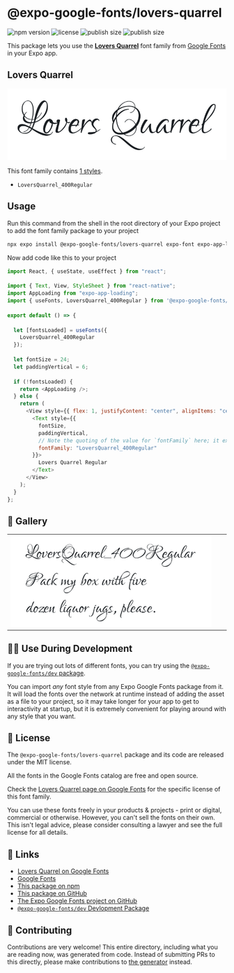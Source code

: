 # @expo-google-fonts/lovers-quarrel

![npm version](https://flat.badgen.net/npm/v/@expo-google-fonts/lovers-quarrel)
![license](https://flat.badgen.net/github/license/expo/google-fonts)
![publish size](https://flat.badgen.net/packagephobia/install/@expo-google-fonts/lovers-quarrel)
![publish size](https://flat.badgen.net/packagephobia/publish/@expo-google-fonts/lovers-quarrel)

This package lets you use the [**Lovers Quarrel**](https://fonts.google.com/specimen/Lovers+Quarrel) font family from [Google Fonts](https://fonts.google.com/) in your Expo app.

## Lovers Quarrel

![Lovers Quarrel](./font-family.png)

This font family contains [1 styles](#-gallery).

- `LoversQuarrel_400Regular`

## Usage

Run this command from the shell in the root directory of your Expo project to add the font family package to your project

```sh
npx expo install @expo-google-fonts/lovers-quarrel expo-font expo-app-loading
```

Now add code like this to your project

```js
import React, { useState, useEffect } from "react";

import { Text, View, StyleSheet } from "react-native";
import AppLoading from "expo-app-loading";
import { useFonts, LoversQuarrel_400Regular } from '@expo-google-fonts/lovers-quarrel';

export default () => {

  let [fontsLoaded] = useFonts({
    LoversQuarrel_400Regular
  });

  let fontSize = 24;
  let paddingVertical = 6;

  if (!fontsLoaded) {
    return <AppLoading />;
  } else {
    return (
      <View style={{ flex: 1, justifyContent: "center", alignItems: "center" }}>
        <Text style={{
          fontSize,
          paddingVertical,
          // Note the quoting of the value for `fontFamily` here; it expects a string!
          fontFamily: "LoversQuarrel_400Regular"
        }}>
          Lovers Quarrel Regular
        </Text>
      </View>
    );
  }
};
```

## 🔡 Gallery


||||
|-|-|-|
|![LoversQuarrel_400Regular](./LoversQuarrel_400Regular.ttf.png)||||


## 👩‍💻 Use During Development

If you are trying out lots of different fonts, you can try using the [`@expo-google-fonts/dev` package](https://github.com/expo/google-fonts/tree/master/font-packages/dev#readme).

You can import _any_ font style from any Expo Google Fonts package from it. It will load the fonts over the network at runtime instead of adding the asset as a file to your project, so it may take longer for your app to get to interactivity at startup, but it is extremely convenient for playing around with any style that you want.


## 📖 License

The `@expo-google-fonts/lovers-quarrel` package and its code are released under the MIT license.

All the fonts in the Google Fonts catalog are free and open source.

Check the [Lovers Quarrel page on Google Fonts](https://fonts.google.com/specimen/Lovers+Quarrel) for the specific license of this font family.

You can use these fonts freely in your products & projects - print or digital, commercial or otherwise. However, you can't sell the fonts on their own. This isn't legal advice, please consider consulting a lawyer and see the full license for all details.

## 🔗 Links

- [Lovers Quarrel on Google Fonts](https://fonts.google.com/specimen/Lovers+Quarrel)
- [Google Fonts](https://fonts.google.com/)
- [This package on npm](https://www.npmjs.com/package/@expo-google-fonts/lovers-quarrel)
- [This package on GitHub](https://github.com/expo/google-fonts/tree/master/font-packages/lovers-quarrel)
- [The Expo Google Fonts project on GitHub](https://github.com/expo/google-fonts)
- [`@expo-google-fonts/dev` Devlopment Package](https://github.com/expo/google-fonts/tree/master/font-packages/dev)

## 🤝 Contributing

Contributions are very welcome! This entire directory, including what you are reading now, was generated from code. Instead of submitting PRs to this directly, please make contributions to [the generator](https://github.com/expo/google-fonts/tree/master/packages/generator) instead.
